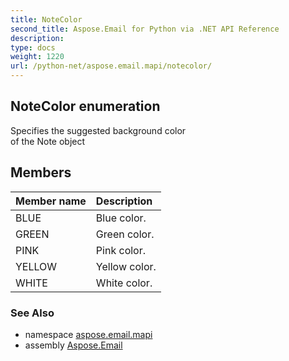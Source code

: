 ```yaml
---
title: NoteColor
second_title: Aspose.Email for Python via .NET API Reference
description: 
type: docs
weight: 1220
url: /python-net/aspose.email.mapi/notecolor/
---
```


## NoteColor enumeration

Specifies the suggested background color <br/>            of the Note object

## Members
| Member name | Description |
| :- | :- |
|BLUE|Blue color.|
|GREEN|Green color.|
|PINK|Pink color.|
|YELLOW|Yellow color.|
|WHITE|White color.|

### See Also

* namespace [aspose.email.mapi](/email/python-net/aspose.email.mapi/)
* assembly [Aspose.Email](/email/python-net/)


